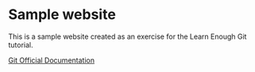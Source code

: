 # Sample website

This is a sample website created as an exercise for the Learn Enough Git tutorial.

[Git Official Documentation](https://git-scm.com/documentation)
